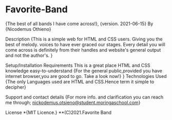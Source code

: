 # Favorite-Band
{The best of all bands I have come across!}, {version. 2021-06-15}
By {Nicodemus Othieno}

Description
{This is a simple web for HTML and CSS users.
Giving you the best of melody. voices to have ever graced our stages.
Every detail you will come across is definitely from their handles and website's general output and not
the author's. }

Setup/Installation Requirements
This is a great place
HTML and CSS knowledge
easy-to-understand {For the general public,provided you have internet browser,you are good to go.
Take a look now!} }
Technologies Used
{The only Languages used are HTML and CSS.Hence term it simple to decipher}

Support and contact details
{For more info. and clarification you can reach me through;
nickodemus.otsieno@student.moringaschool.com}

License
*{MIT Licence.} **(C)2021.Favorite Band
